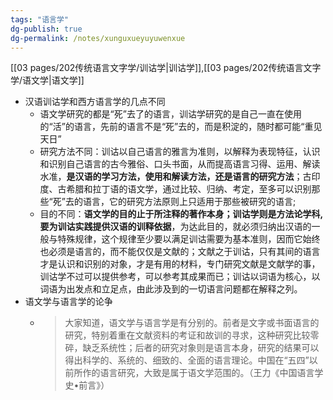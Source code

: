 ```yaml
---
tags: "语言学"
dg-publish: true
dg-permalink: /notes/xunguxueyuyuwenxue
---
```

 [[03 pages/202传统语言文字学/训诂学\|训诂学]],[[03 pages/202传统语言文字学/语文学\|语文学]]

- 汉语训诂学和西方语言学的几点不同
	- 语文学研究的都是“死”去了的语言​，训诂学研究的是自己一直在使用的“活”的语言，先前的语言不是“死”去的，而是积淀的，随时都可能“重见天日”​
	- 研究方法不同：训诂以自己语言的雅言为准则，以解释为表现特征，认识和识别自己语言的古今雅俗、口头书面，从而提高语言习得、运用、解读水准，**是汉语的学习方法，使用和解读方法，还是语言的研究方法**；古印度、古希腊和拉丁语的语文学，通过比较、归纳、考定，至多可以识别那些“死”去的语言，它的研究方法原则上只适用于那些被研究的语言;​
	- 目的不同：**语文学的目的止于所注释的著作本身；训诂学则是方法论学科,要为训诂实践提供汉语的训释依据**，为达此目的，就必须归纳出汉语的一般与特殊规律，这个规律至少要以满足训诂需要为基本准则，因而它始终也必须是语言的，而不能仅仅是文献的；文献之于训诂，只有其间的语言才是认识和识别的对象，才是有用的材料，专门研究文献是文献学的事，训诂学不过可以提供参考，可以参考其成果而已；训诂以词语为核心，以词语为出发点和立足点，由此涉及到的一切语言问题都在解释之列。​
- 语文学与语言学的论争
	- > 大家知道，语文学与语言学是有分别的。前者是文字或书面语言的研究，特别着重在文献资料的考证和故训的寻求，这种研究比较零碎，缺乏系统性；后者的研究对象则是语言本身，研究的结果可以得出科学的、系统的、细致的、全面的语言理论。中国在“五四”以前所作的语言研究，大致是属于语文学范围的。（王力《中国语言学史•前言》）​